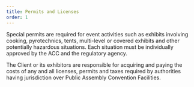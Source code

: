 ```yaml
---
title: Permits and Licenses
order: 1
---
```


Special permits are required for event activities such as exhibits involving cooking, pyrotechnics, tents, multi-level or covered exhibits and other potentially hazardous situations. Each situation must be individually approved by the ACC and the regulatory agency.

The Client or its exhibitors are responsible for acquiring and paying the costs of any and all licenses, permits and taxes required by authorities having jurisdiction over Public Assembly Convention Facilities.

